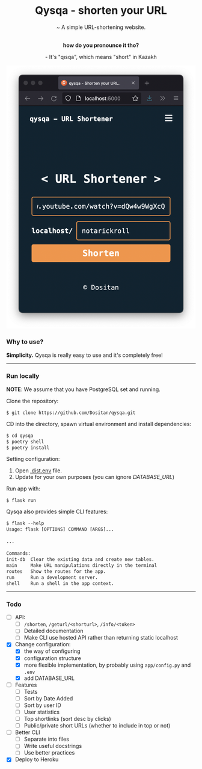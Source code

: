 <div align="center">
    <h1>Qysqa - shorten your URL</h1>
    <p>~ A simple URL-shortening website.</p>
	<br/>
	<strong>how do you pronounce it tho?</strong>
	<p>- It's "qısqa", which means "short" in Kazakh</p>
</div>

![Site demo](app/static/demo.png)

### Why to use?
**Simplicity.** Qysqa is really easy to use and it's completely free!

---

### Run locally
**NOTE**: We assume that you have PostgreSQL set and running.

Clone the repository:

	$ git clone https://github.com/Dositan/qysqa.git

CD into the directory, spawn virtual environment and install dependencies:

	$ cd qysqa
	$ poetry shell
	$ poetry install

Setting configuration:
1. Open [.dist.env](/.dist.env) file.
2. Update for your own purposes (you can ignore *DATABASE_URL*)


Run app with:

	$ flask run

Qysqa also provides simple CLI features:

	$ flask --help
	Usage: flask [OPTIONS] COMMAND [ARGS]...

	...

	Commands:
	init-db  Clear the existing data and create new tables.
	main     Make URL manipulations directly in the terminal
	routes   Show the routes for the app.
	run      Run a development server.
	shell    Run a shell in the app context.

---

### Todo

- [ ] API:
	- [ ] `/shorten`, `/geturl/<shorturl>`, `/info/<token>`
	- [ ] Detailed documentation
	- [ ] Make CLI use hosted API rather than returning static localhost

- [x] Change configuration:
	- [x] the way of configuring
	- [x] configuration structure
	- [x] more flexible implementation, by probably using `app/config.py` and `.env`
	- [x] add DATABASE_URL

- [ ] Features
	- [ ] Tests
	- [ ] Sort by Date Added
	- [ ] Sort by user ID
	- [ ] User statistics
	- [ ] Top shortlinks (sort desc by clicks)
	- [ ] Public/private short URLs (whether to include in top or not)

- [ ] Better CLI
	- [ ] Separate into files
	- [ ] Write useful docstrings
	- [ ] Use better practices

- [x] Deploy to Heroku

